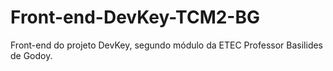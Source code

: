 # Front-end-DevKey-TCM2-BG
Front-end do projeto DevKey, segundo módulo da ETEC Professor Basilides de Godoy.
